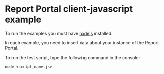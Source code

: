 # Report Portal client-javascript example

To run the examples you must have [nodejs](https://nodejs.org/en/) installed.

In each example, you need to insert data about your instance of the Report Portal.

To run the test script, type the following command in the console:
```cmd
node <script_name.js>
```